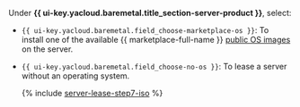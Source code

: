 Under **{{ ui-key.yacloud.baremetal.title_section-server-product }}**, select:
  
* `{{ ui-key.yacloud.baremetal.field_choose-marketplace-os }}`: To install one of the available {{ marketplace-full-name }} [public OS images](../../../baremetal/concepts/images.md#marketplace-images) on the server.
* `{{ ui-key.yacloud.baremetal.field_choose-no-os }}`: To lease a server without an operating system.

    {% include [server-lease-step7-iso](server-lease-step7-iso.md) %}